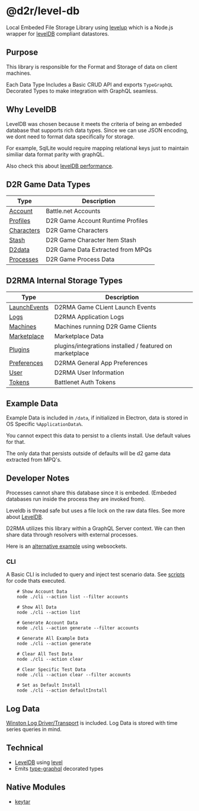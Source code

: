 # @d2r/level-db
Local Embeded File Storage Library using [levelup](https://github.com/Level/levelup) which is a Node.js wrapper for [levelDB](https://github.com/google/leveldb) compliant datastores. 

## Purpose
This library is responsible for the Format and Storage of data on client machines.

Each Data Type Includes a Basic CRUD API and exports `TypeGraphQL` Decorated Types to make integration with GraphQL seamless.

## Why LevelDB
LevelDB was chosen because it meets the criteria of being an embeded database that supports rich data types. Since we can use JSON encoding,
we dont need to format data specifically for storage. 

For example, SqlLite would require mapping relational keys just to maintain similiar data format parity with graphQL.

Also check this about [levelDB performance](http://www.lmdb.tech/bench/microbench/benchmark.html).

## D2R Game Data Types
| Type      | Description |
| ----------- | ----------- |
| [Account](./src/libs/account)      | Battle.net Accounts |
| [Profiles](./src/libs/profiles)   | D2R Game Account Runtime Profiles 
| [Characters](./src/libs/characters)   | D2R Game Characters |
| [Stash](./src/libs/stash)   | D2R Game Character Item Stash|
| [D2data](./src/libs/d2data)   | D2R Game Data Extracted from MPQs |
| [Processes](./src/libs/processes)   | D2R Game Process Data |

## D2RMA Internal Storage Types
| Type      | Description |
| ----------- | ----------- |
| [LaunchEvents](./src/libs/launch)   | D2RMA Game CLient Launch Events |
| [Logs](./src/libs/logs)   | D2RMA Application Logs |
| [Machines](./src/libs/machines)   | Machines running D2R Game Clients |
| [Marketplace](./src/libs/marketplace)   | Marketplace Data |
| [Plugins](./src/libs/plugins)   | plugins/integrations installed / featured on marketplace |
| [Preferences](./src/libs/preferences)   | D2RMA General App Preferences |
| [User](./src/libs/user)   | D2RMA User Information |
| [Tokens](./src/libs/tokens)   | Battlenet Auth Tokens |


## Example Data
Example Data is included in `/data`, if initialized in Electron, data is stored in OS Specific `%ApplicationData%`.

You cannot expect this data to persist to a clients install. Use default values for that. 

The only data that persists outside of defaults will be d2 game data extracted from MPQ's.


## Developer Notes
Processes cannot share this database since it is embeded. (Embeded databases run inside the process they are invoked from).

Leveldb is thread safe but uses a file lock on the raw data files. See more about [LevelDB](https://github.com/google/leveldb/blob/master/doc/index.md). 

D2RMA utilizes this library within a GraphQL Server context. We can then share data through resolvers with external processes. 

Here is an [alternative example](https://github.com/Level/multileveldown) using websockets. 

### CLI
A Basic CLI is included to query and inject test scenario data. See [scripts](./src/scripts) for code thats executed.

```
    # Show Account Data
    node ./cli --action list --filter accounts

    # Show All Data
    node ./cli --action list

    # Generate Account Data
    node ./cli --action generate --filter accounts

    # Generate All Example Data
    node ./cli --action generate

    # Clear All Test Data
    node ./cli --action clear

    # Clear Specific Test Data
    node ./cli --action clear --filter accounts

    # Set as Default Install
    node ./cli --action defaultInstall
```

## Log Data
[Winston Log Driver/Transport](./src/libs/logs/drivers) is included. Log Data is stored with time series queries in mind.

## Technical
- [LevelDB](https://github.com/google/leveldb/blob/master/doc/index.md) using [level](https://github.com/Level/level)
- Emits [type-graphql](https://typegraphql.com/) decorated types

## Native Modules
- [keytar](https://www.npmjs.com/package/keytar)
